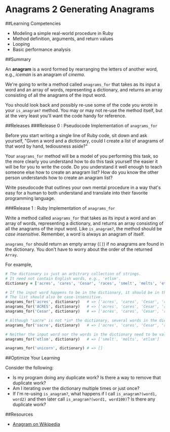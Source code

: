 # Anagrams 2 Generating Anagrams 
 
##Learning Competencies 

* Modeling a simple real-world procedure in Ruby
* Method definition, arguments, and return values
* Looping
* Basic performance analysis

##Summary 

An **anagram** is a word formed by rearranging the letters of another word, e.g., *iceman* is an anagram of *cinema*.

We're going to write a method called `anagrams_for` that takes as its input a word and an array of words, representing a dictionary, and returns an array consisting of all the anagrams of the input word.

You should look back and possibly re-use some of the code you wrote in your `is_anagram?` method.  You may or may not re-use the method itself, but at the very least you'll want the code handy for reference.


 

##Releases
###Release 0 : Pseudocode Implementation of `anagrams_for`

Before you start writing a single line of Ruby code, sit down and ask yourself, "Given a word and a dictionary, could I create a list of anagrams of that word by hand, tediousness aside?"

Your `anagrams_for` method will be a model of you performing this task, so the more clearly you understand how to do this task yourself the easier it will be for you to write the code.  Do you understand it well enough to teach someone else how to create an anagram list?  How do you know the other person understands how to create an anagram list?

Write pseudocode that outlines your own mental procedure in a way that's easy for a human to both understand and translate into their favorite programming language.

###Release 1 : Ruby Implementation of `anagrams_for`

Write a method called `anagrams_for` that takes as its input a word and an array of words, representing a dictionary, and returns an array consisting of all the anagrams of the input word.  Like `is_anagram?`, the method should be *case insensitive*.  Remember, a word is always an anagram of itself.

`anagrams_for` should return an empty arrray (`[]`) if no anagrams are found in the dictionary.  You don't have to worry about the order of the returned `Array`.

For example,

```ruby
# The dictionary is just an arbitrary collection of strings.
# It need not contain English words, e.g., 'etlsm'.
dictionary = ['acres', 'cares', 'Cesar', 'races', 'smelt', 'melts', 'etlsm']

# If the input word happens to be in the dictionary, it should be in the the returned array, too.
# The list should also be case-insensitive.
anagrams_for('acres', dictionary)   # => ['acres', 'cares', 'Cesar', 'races']
anagrams_for('ACRES', dictionary)   # => ['acres', 'cares', 'Cesar', 'races']
anagrams_for('Cesar', dictionary)   # => ['acres', 'cares', 'Cesar', 'races']

# Although "sacre" is not *in* the dictionary, several words in the dictionary are anagrams of "sacre"
anagrams_for('sacre', dictionary)   # => ['acres', 'cares', 'Cesar', 'races']

# Neither the input word nor the words in the dictionary need to be valid English words
anagrams_for('etlsm', dictionary)   # => ['smelt', 'melts', 'etlsm']

anagrams_for('unicorn', dictionary) # => []
```

##Optimize Your Learning 

Consider the following:
  * Is my program doing any duplicate work?  Is there a way to remove that duplicate work?
  * Am I iterating over the dictionary multiple times or just once?
  * If I'm re-using `is_anagram?`, what happens if I call `is_anagram?(word1, word2)` and then later call `is_anagram?(word1, word100)`?  Is there any duplicate work?

##Resources

* [Anagram on Wikipedia](http://en.wikipedia.org/wiki/Anagram)